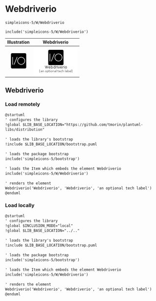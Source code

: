 # Webdriverio


```text
simpleicons-5/W/Webdriverio
```

```text
include('simpleicons-5/W/Webdriverio')
```



| Illustration | Webdriverio |
| :---: | :---: |
| ![illustration for Illustration](../../simpleicons-5/W/Webdriverio.png) | ![illustration for Webdriverio](../../simpleicons-5/W/Webdriverio.Local.png) |




## Webdriverio

### Load remotely
```plantuml
@startuml
' configures the library
!global $LIB_BASE_LOCATION="https://github.com/tmorin/plantuml-libs/distribution"

' loads the library's bootstrap
!include $LIB_BASE_LOCATION/bootstrap.puml

' loads the package bootstrap
include('simpleicons-5/bootstrap')

' loads the Item which embeds the element Webdriverio
include('simpleicons-5/W/Webdriverio')

' renders the element
Webdriverio('Webdriverio', 'Webdriverio', 'an optional tech label')
@enduml
```

### Load locally
```plantuml
@startuml
' configures the library
!global $INCLUSION_MODE="local"
!global $LIB_BASE_LOCATION="../.."

' loads the library's bootstrap
!include $LIB_BASE_LOCATION/bootstrap.puml

' loads the package bootstrap
include('simpleicons-5/bootstrap')

' loads the Item which embeds the element Webdriverio
include('simpleicons-5/W/Webdriverio')

' renders the element
Webdriverio('Webdriverio', 'Webdriverio', 'an optional tech label')
@enduml
```

